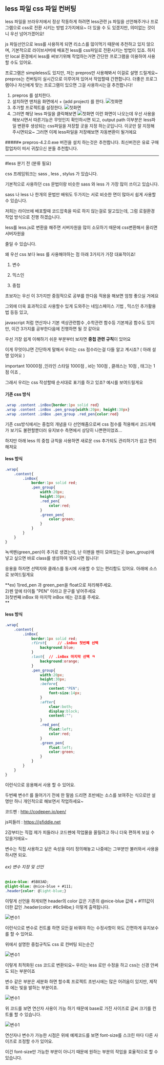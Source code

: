 ## less 파일 css 파일 컨버팅

less 파일을 브라우저에서 정상 작동하게 하려면 less관련 js 파일을 선언해주거나 프로그램으로 css로 전환 시키는 방법 2가지에요~ 더 있을 수 도 있겠지만, 의미없는 것이니 우선 넘어가겠어요!

js 파일선언으로 less를 사용하게 되면 리소스를 많이먹기 때문에 추천하고 있지 않으며, 기본적으로 라이브서버에 배포전 less를 css파일로 전환시키는 방법이 있죠. 하지만  local 환경에서 less를 써보기위해 작업하는거면 간단한 프로그램을 이용하여 사용할 수도 있어요.

프로그램은 simpleless도 있지만, 저는 prepros만 사용해봐서 이걸로 설명 드릴게요~ prepros는 컨버팅이 실시간으로 이루어져 있어서 작업할때 간편합니다. 더좋은 프로그램이나 자신에게 맞는 프로그램이 있으면 그걸 사용하시는걸 추천합니다!

1. prepros 를 설치한다.
2. 설치하면 맨처음 화면에서 + (add project) 를 한다.
   ![첫화면](images/prepros1.png)
3. 추가할 프로젝트를 설정한다.
   ![첫화면](images/prepros2.png)
4. 그러면 해당 less 파일을 클릭해보면 
   ![첫화면](images/prepros3.png)
이런 화면이 나오는데  우선 사용을 해보시면서 따른기능은 무엇인지 확인하시면 되고, output path 이부분은 less파일 변환후 생성되는 css파일을 저장할 곳을 지정 하는곳입니다. 이곳만 잘 지정해 주시면되요~ 그러면 이제 less파일을 저장해보면 자동변환이 될거에요

#####※ prepros-4.2.0.exe 버전을 설치 하는것은 추천합니다. 최신버전은 유료 구매 팝업차이 떠서 귀찮으신 분들 추천합니다.

---

#less 분기 전 (분류 필요)


css 프레임워크는 sass , less , stylus 가 있습니다.

기본적으로 사용하던 css 문법이랑 비슷한 sass 와 less 가 가장 많이 쓰이고 있습니다.

sass 나 less 나 한개의 문법만 배워도 두가지는 서로 비슷한 면이 많아서 쉽게 사용할 수 있습니다.

저희는 라이브에 배포할때 코드압축을 따로 하지 않는걸로 알고있는데, 그럼 로컬환경 작업 방식으로 진행 하겠습니다.

less를 less.js로 변환을 해주면 서버자원을 많이 소모하기 때문에 css변환해서 올리면 서버자원을 

줄일 수 있습니다.

왜 우선 css 보다 less 를 사용해야하는 점 아래 3가지가 가장 대표적이죠!

1. 변수 

2. 믹스인

3. 중첩

초보자는 우선 이 3가지만 중점적으로 공부를 한다음 적용을 해보면 엄청 좋으실 거에요

그외에 더욱 효과적으로 사용할수 있게 도와주는 네임스페이스 기법 , 믹스인 추가활용법 등등 있고,

javascript 처럼 연산자나 기본 색상관련함수 ,수학관련 함수등 기본제공 함수도 있지만, 이건 3가지를 공부한다음에 진행하면 될 것 같아요

우선 가장 쉽게 이해하기 쉬운 부분부터 보자면 **중첩 관련 규칙**이 있어요

이게 무엇이냐면 간단하게 말해서 우리는 css 점수라는걸 다들 알고 계시죠? ( 아래 설명 있어요 )

important 10000점 ,인라인 스타일 1000점 , id는 100점 , 클래스는 10점 , 태그는 1점 이죠 ,

그래서 우리는 css 작성할때 순서대로 표기를 하고 있죠? 예시를 보여드릴게요


#### 기존 css 방식

``` css
.wrap .content .inBox{border:1px solid red}  
.wrap .content .inBox .pen_group{width:20px; height:30px}  
.wrap .content .inBox .pen_group .red_pen{color:red}  
```
기존 css방식에서는 중첩의 개념을 다 선언해줌으로써 css 점수를 적용해서 코드자체가 보기도 불편할뿐더러 유지보수 측면에서 상당히 나쁜편이었죠...

하지만 아래 less 의 중첩 규칙을 사용하면 새로운 css 추가되도 관리하기가 쉽고 편리해져요

#### less 방식
```css
.wrap{
	.content{
		.inBox{
			border:1px solid red;
			.pen_group{
				width:20px;
				height:30px;
				.red_pen{
					color:red;
				}
				.green_pen{
					color:green;
				}
			}
		}
	}
}

```

녹색펜(green_pen)이 추가로 생겼는데, 난 이펜을 펜이 모여있는곳 (pen_group)에 넣고 싶으면 바로 class를 생성하여 넣으시면 됩니다!

응용을 하자면 선택자와 클래스를 동시에 사용할 수 있는 편리함도 있어요. 아래에 소스로 보여드릴게요


**ex) 
1)red_pen 과 green_pen을  float으로 처리해주세요.   
2)펜 앞에 타이틀 "PEN" 이라고 문구를 넣어주세요   
3)첫번째 inBox 와 마지막 inBox 에는 강조를 주세요.    
**


#### less 방식
```css
.wrap{
	.content{
		.inBox{
			border:1px solid red;
			:first{ 	// .inBox 첫번째 선택
				background:blue; 
			}
			:last{ 	// .inBox 마지막 선택 ㅋ
				background:orange; 
			}
			.pen_group{
				width:20px;
				height:30px;
				:before{
					content:"PEN";
					font-size:14px;
				}
				:after{
					clear:both;
					display:block;
					content:"";
				}
				.red_pen{
					float:left;
					color:red;
				}
				.green_pen{
					float:left;
					color:green;
				}
			}
		}
	}
}

```

이런식으로 응용해서 사용 할 수 있어요.


두번째 변수!! 를 들어가기 전에 한 말씀 드리면 초반에는 소스를 보여주는 식으로만 설명만 하니 개인적으로 해보면서 작업하세요~

코드펜 : <http://codepen.io/pen/>

js피들러 : <https://jsfiddle.net>

2강부터는 직접 제가 피들러나 코드펜에 작업물을 올릴려고 하니 더욱 편하게 보실 수 있을거에요~


변수는 직접 사용하고 싶은 속성을 미리 정의해놓고 나중에는 그부분만 불러와서 사용을 하시면 되요.


###### ex) 변수 지정 및 선언
``` css   
@nice-blue: #5B83AD;  
@light-blue: @nice-blue + #111;   
.header{color: @light-blue;}

```
이렇게 선언을 하게되면 header의 color 값은 기존의 @nice-blue 값에 + #111값이 더한 값인
.header{color: #6c94be;} 이렇게 출력됩니다. 

![변수1](images/variable1.png)

이런식으로 변수로 컨트롤 하면 모든걸 바꿔야 하는 수정사항이 와도 간편하게 유지보수를 할 수 있어요.

위에서 설명한 중첩규칙도 css 로 컨버팅 되는순간 

![변수1](images/variable2.png)

이렇게 최적화된 css 코드로 변환되요~ 우리는 less 로만 수정을 하고 css는 신경 안써도 되는 부분이죠

변수 같은 부분은 세분화 하면 할수록 프로젝트 초반시에는 많은 어려움이 있지만, 제작 후 에는 빛을 발하는 부분이죠.

![변수1](images/variable3.png)

위 코드를 보면 연산자 사용이 가능 하기 때문에 base로 가진 사이즈로 글씨 크기를 컨트롤 할 수 있습니다.

![변수1](images/variable4.png)

연산자나 변수가 가능한 시점은 위에 예제코드를 보면 font-size를 스크린 마다 다른 사이즈로 조정할 수가 있어요.

이건 font-size만 가능한 부분이 아니기 때문에 원하는 부분의 작업을 효율적으로 할 수 있습니다.



























